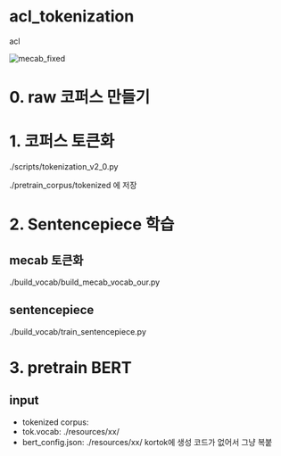 # acl_tokenization
acl

![mecab_fixed](https://github.com/taeheejeon22/konlpy-mecab-fixed)


# 0. raw 코퍼스 만들기

# 1. 코퍼스 토큰화
./scripts/tokenization_v2_0.py

./pretrain_corpus/tokenized 에 저장


# 2. Sentencepiece 학습
## mecab 토큰화
./build_vocab/build_mecab_vocab_our.py

## sentencepiece
./build_vocab/train_sentencepiece.py


# 3. pretrain BERT
## input 
- tokenized corpus:
- tok.vocab: ./resources/xx/
- bert_config.json: ./resources/xx/
   kortok에 생성 코드가 없어서 그냥 복붙